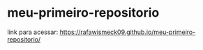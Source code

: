 # meu-primeiro-repositorio

link para acessar: https://rafawismeck09.github.io/meu-primeiro-repositorio/
